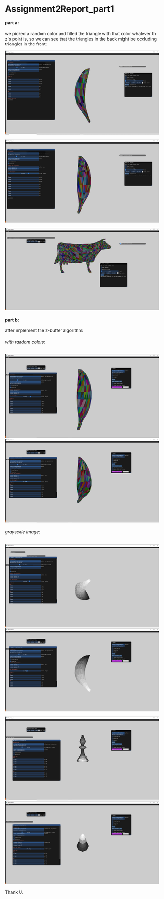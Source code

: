 # Assignment2Report_part1

#### part a:
we picked a random color and filled the triangle with that color whatever th z's point is,
so we can see that the triangles in the back might be occluding triangles in the front:

![part_a](https://github.com/HaifaGraphicsCourses/computergraphics2021-fidaa/blob/master/bananawithcolors(1).png)

![anotherimgofpart_a](https://github.com/HaifaGraphicsCourses/computergraphics2021-fidaa/blob/master/bananaafterrotate2(1).png)

![cowcolors](https://github.com/HaifaGraphicsCourses/computergraphics2021-fidaa/blob/master/coloredcow(1).png)
#### part b:
after implement the z-buffer algorithm:

###### with random colors:
![colorwithz1](https://github.com/HaifaGraphicsCourses/computergraphics2021-fidaa/blob/master/coloracctoz2(1).png)
![colorwithz2](https://github.com/HaifaGraphicsCourses/computergraphics2021-fidaa/blob/master/coloracctoZ(1).png)

###### grayscale image:

![gray1](https://github.com/HaifaGraphicsCourses/computergraphics2021-fidaa/blob/master/gray1(1).png)
![gray2](https://github.com/HaifaGraphicsCourses/computergraphics2021-fidaa/blob/master/gray2(1).png)


![gray_bishop](https://github.com/HaifaGraphicsCourses/computergraphics2021-fidaa/blob/master/grybishop.png)
![rotate_graybishop](https://github.com/HaifaGraphicsCourses/computergraphics2021-fidaa/blob/master/bishop_afterrotate.png)


Thank U.